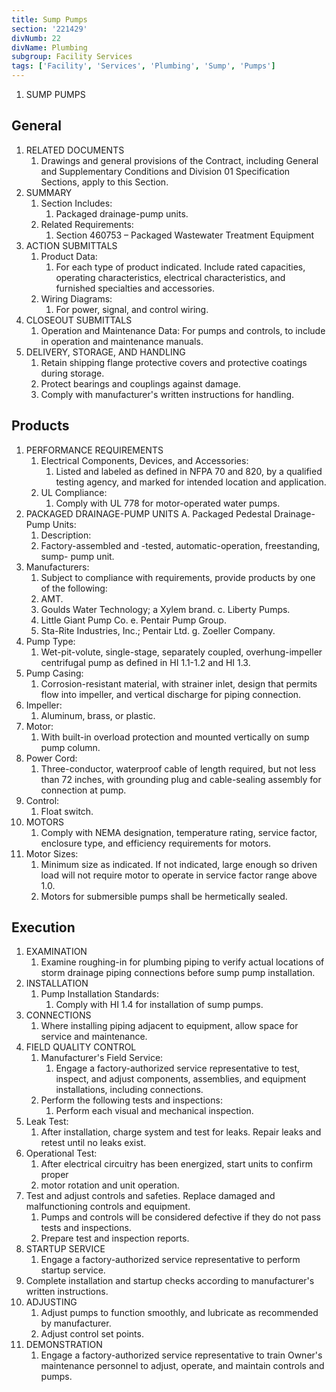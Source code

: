 ```yaml
---
title: Sump Pumps
section: '221429'
divNumb: 22
divName: Plumbing
subgroup: Facility Services
tags: ['Facility', 'Services', 'Plumbing', 'Sump', 'Pumps']
---
```



1. SUMP PUMPS
## General

1. RELATED DOCUMENTS
   1. Drawings and general provisions of the Contract, including General and Supplementary
Conditions and Division 01 Specification Sections, apply to this Section.
2. SUMMARY
   1. Section Includes:
      1. Packaged drainage-pump units. 
   1. Related Requirements:
      1. Section 460753 – Packaged Wastewater Treatment Equipment
3. ACTION SUBMITTALS
   1. Product Data:
      1. For each type of product indicated. Include rated capacities, operating characteristics, electrical characteristics, and furnished specialties and accessories.
   1. Wiring Diagrams:
      1. For power, signal, and control wiring.
4. CLOSEOUT SUBMITTALS
   1. Operation and Maintenance Data:
For pumps and controls, to include in operation and maintenance manuals.
5. DELIVERY, STORAGE, AND HANDLING
   1. Retain shipping flange protective covers and protective coatings during storage. 
   1. Protect bearings and couplings against damage.
   1. Comply with manufacturer's written instructions for handling.

## Products

1. PERFORMANCE REQUIREMENTS
   1. Electrical Components, Devices, and Accessories:
      1. Listed and labeled as defined in NFPA 70 and
820, by a qualified testing agency, and marked for intended location and application.
   1. UL Compliance:
      1. Comply with UL 778 for motor-operated water pumps.
2. PACKAGED DRAINAGE-PUMP UNITS A. Packaged Pedestal Drainage-Pump Units:
      1. Description:
      1. Factory-assembled and -tested, automatic-operation, freestanding, sump- pump unit.
2. Manufacturers:
      1. Subject to compliance with requirements, provide products by one of the following:
      1. AMT.
      1. Goulds Water Technology; a Xylem brand. c. Liberty Pumps.
      1. Little Giant Pump Co. e. Pentair Pump Group.
      1. Sta-Rite Industries, Inc.; Pentair Ltd. g. Zoeller Company.
3. Pump Type:
      1. Wet-pit-volute, single-stage, separately coupled, overhung-impeller centrifugal pump as defined in HI 1.1-1.2 and HI 1.3.
4. Pump Casing:
      1. Corrosion-resistant material, with strainer inlet, design that permits flow into impeller, and vertical discharge for piping connection.
5. Impeller:
      1. Aluminum, brass, or plastic.
6. Motor:
      1. With built-in overload protection and mounted vertically on sump pump column.
7. Power Cord:
      1. Three-conductor, waterproof cable of length required, but not less than 72 inches, with grounding plug and cable-sealing assembly for connection at pump.
8. Control:
      1. Float switch.
3. MOTORS
   1. Comply with NEMA designation, temperature rating, service factor, enclosure type, and efficiency requirements for motors.
1. Motor Sizes:
      1. Minimum size as indicated. If not indicated, large enough so driven load will not require motor to operate in service factor range above 1.0.
   1. Motors for submersible pumps shall be hermetically sealed.

## Execution

1. EXAMINATION
   1. Examine roughing-in for plumbing piping to verify actual locations of storm drainage piping connections before sump pump installation.
2. INSTALLATION
   1. Pump Installation Standards:
      1. Comply with HI 1.4 for installation of sump pumps.
3. CONNECTIONS
   1. Where installing piping adjacent to equipment, allow space for service and maintenance.
4. FIELD QUALITY CONTROL
   1. Manufacturer's Field Service:
      1. Engage a factory-authorized service representative to test, inspect, and adjust components, assemblies, and equipment installations, including connections.
   1. Perform the following tests and inspections:
      1. Perform each visual and mechanical inspection.
2. Leak Test:
      1. After installation, charge system and test for leaks. Repair leaks and retest until no leaks exist.
3. Operational Test:
      1. After electrical circuitry has been energized, start units to confirm proper
   1. motor rotation and unit operation.
4. Test and adjust controls and safeties. Replace damaged and malfunctioning controls and equipment.
   1. Pumps and controls will be considered defective if they do not pass tests and inspections. 
   1. Prepare test and inspection reports.
5. STARTUP SERVICE
   1. Engage a factory-authorized service representative to perform startup service.
1. Complete installation and startup checks according to manufacturer's written instructions.
6. ADJUSTING
   1. Adjust pumps to function smoothly, and lubricate as recommended by manufacturer. 
   1. Adjust control set points.
7. DEMONSTRATION
   1. Engage a factory-authorized service representative to train Owner's maintenance personnel to adjust, operate, and maintain controls and pumps.


